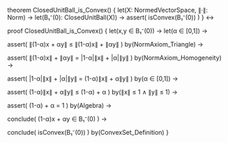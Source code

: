 theorem ClosedUnitBall_is_Convex() {
  let(X: NormedVectorSpace, ∥·∥: Norm) →
  let(B₁⁻(0): ClosedUnitBall(X)) →
  assert(
    isConvex(B₁⁻(0))
  )
} ↔

proof ClosedUnitBall_is_Convex() {
  let(x,y ∈ B₁⁻(0)) →
  let(α ∈ [0,1]) →
  
  assert(
    ∥(1-α)x + αy∥ ≤ ∥(1-α)x∥ + ∥αy∥
  ) by(NormAxiom_Triangle) →
  
  assert(
    ∥(1-α)x∥ + ∥αy∥ = |1-α|∥x∥ + |α|∥y∥
  ) by(NormAxiom_Homogeneity) →
  
  assert(
    |1-α|∥x∥ + |α|∥y∥ = (1-α)∥x∥ + α∥y∥
  ) by(α ∈ [0,1]) →
  
  assert(
    (1-α)∥x∥ + α∥y∥ ≤ (1-α) + α
  ) by(∥x∥ ≤ 1 ∧ ∥y∥ ≤ 1) →
  
  assert(
    (1-α) + α = 1
  ) by(Algebra) →
  
  conclude(
    (1-α)x + αy ∈ B₁⁻(0)
  ) →
  
  conclude(
    isConvex(B₁⁻(0))
  ) by(ConvexSet_Definition)
}